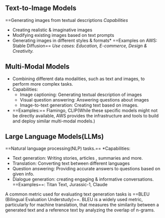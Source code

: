 ## Text-to-Image Models
==Generating images from textual descriptions
*Capabilities*
* Creating realistic & imaginative images
* Modifying existing images based on text prompts
* Generating images in different styles & formats*
==Examples on AWS: Stable Diffusion==
*Use cases: Education, E-commerce, Design & Creativity.*
<!--ID: 1751234269135-->


## Multi-Modal Models
 * Combining different data modalities, such as text and images, to perform more complex tasks.
 * Capabilities:
	 * Image captioning: Generating textual description of images
	 * Visual question answering: Answering questions about images
	 * Image-to-text generation: Creating text based on images.
* ==Examples:== Flamingo, CLIP(While these specific models might not be directly available, AWS provides the infrastructure and tools to build and deploy similar multi-modal models.)
<!--ID: 1751234269157-->


## Large Language Models(LLMs)
==Natural language processing(NLP) tasks.==
*Capabilities:
* Text generation: Writing stories, articles , summaries and more.
* Translation: Converting text between different languages
* Question answering: Providing accurate answers to questions based on given info.
* Dialogue generation: creating engaging & informative conversations.
==Examples==: Titan Text, Jurassic-1, Claude
<!--ID: 1751234269185-->



A common metric used for evaluating text generation tasks is ==BLEU (Bilingual Evaluation Understudy)==. BLEU is a widely used metric, particularly for machine translation, that measures the similarity between a generated text and a reference text by analyzing the overlap of n-grams.